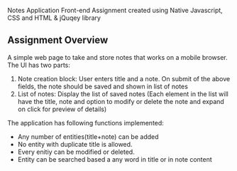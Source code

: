 Notes Application Front-end Assignment created using Native Javascript, CSS and HTML & jQuqey library

## Assignment Overview

A simple web page to take and store notes that works on a mobile browser.  
The UI has two parts:
1. Note creation block: User enters title and a note. On submit of  the above fields, the note should be saved and shown in list of notes 
2. List of notes: Display the list of saved notes (Each element in the list will have the title,  note and option to modify or delete the note and expand on click for preview of details) 

The application has following functions implemented:
- Any number of entities(title+note) can be added
- No entity with duplicate title is allowed.
- Every enitiy can be modified or deleted.
- Entity can be searched based a any word in title or in note content
